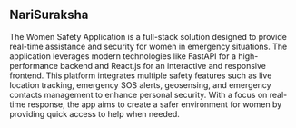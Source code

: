## NariSuraksha
The Women Safety Application is a full-stack solution designed to provide real-time assistance and security for women in emergency situations. The application leverages modern technologies like FastAPI for a high-performance backend and React.js for an interactive and responsive frontend.
This platform integrates multiple safety features such as live location tracking, emergency SOS alerts, geosensing, and emergency contacts management to enhance personal security. With a focus on real-time response, the app aims to create a safer environment for women by providing quick access to help when needed.
